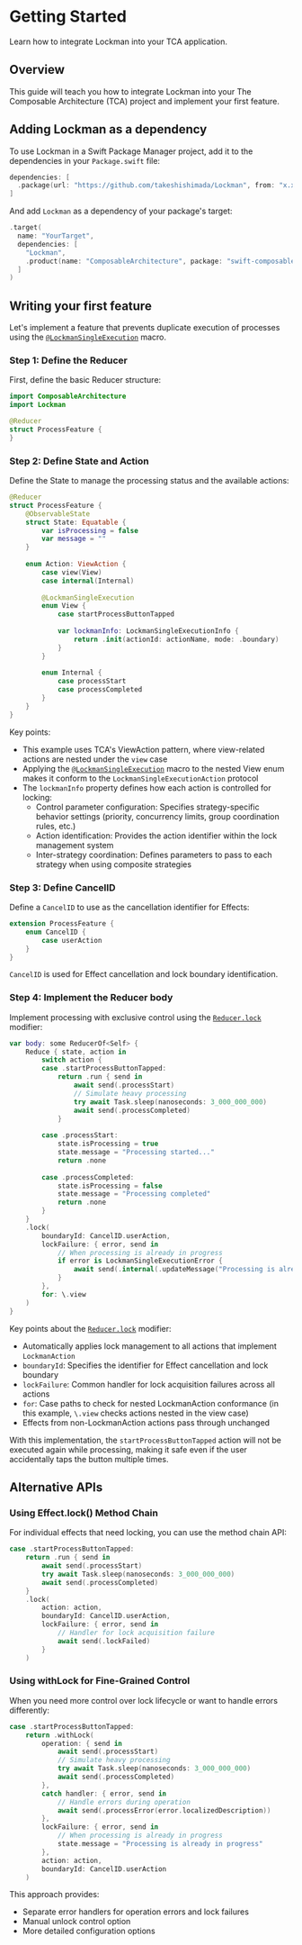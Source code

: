 # Getting Started

Learn how to integrate Lockman into your TCA application.

## Overview

This guide will teach you how to integrate Lockman into your The Composable Architecture (TCA) project and implement your first feature.

## Adding Lockman as a dependency

To use Lockman in a Swift Package Manager project, add it to the dependencies in your `Package.swift` file:

```swift
dependencies: [
  .package(url: "https://github.com/takeshishimada/Lockman", from: "x.x.x")
]
```

And add `Lockman` as a dependency of your package's target:

```swift
.target(
  name: "YourTarget",
  dependencies: [
    "Lockman",
    .product(name: "ComposableArchitecture", package: "swift-composable-architecture")
  ]
)
```

## Writing your first feature

Let's implement a feature that prevents duplicate execution of processes using the [`@LockmanSingleExecution`](<doc:SingleExecutionStrategy>) macro.

### Step 1: Define the Reducer

First, define the basic Reducer structure:

```swift
import ComposableArchitecture
import Lockman

@Reducer
struct ProcessFeature {
}
```

### Step 2: Define State and Action

Define the State to manage the processing status and the available actions:

```swift
@Reducer
struct ProcessFeature {
    @ObservableState
    struct State: Equatable {
        var isProcessing = false
        var message = ""
    }
    
    enum Action: ViewAction {
        case view(View)
        case internal(Internal)
        
        @LockmanSingleExecution
        enum View {
            case startProcessButtonTapped
            
            var lockmanInfo: LockmanSingleExecutionInfo {
                return .init(actionId: actionName, mode: .boundary)
            }
        }
        
        enum Internal {
            case processStart
            case processCompleted
        }
    }
}
```

Key points:

- This example uses TCA's ViewAction pattern, where view-related actions are nested under the `view` case
- Applying the [`@LockmanSingleExecution`](<doc:SingleExecutionStrategy>) macro to the nested View enum makes it conform to the `LockmanSingleExecutionAction` protocol
- The `lockmanInfo` property defines how each action is controlled for locking:
  - Control parameter configuration: Specifies strategy-specific behavior settings (priority, concurrency limits, group coordination rules, etc.)
  - Action identification: Provides the action identifier within the lock management system
  - Inter-strategy coordination: Defines parameters to pass to each strategy when using composite strategies

### Step 3: Define CancelID

Define a `CancelID` to use as the cancellation identifier for Effects:

```swift
extension ProcessFeature {
    enum CancelID {
        case userAction
    }
}
```

`CancelID` is used for Effect cancellation and lock boundary identification.

### Step 4: Implement the Reducer body

Implement processing with exclusive control using the [`Reducer.lock`](<doc:Lock>) modifier:

```swift
var body: some ReducerOf<Self> {
    Reduce { state, action in
        switch action {
        case .startProcessButtonTapped:
            return .run { send in
                await send(.processStart)
                // Simulate heavy processing
                try await Task.sleep(nanoseconds: 3_000_000_000)
                await send(.processCompleted)
            }
            
        case .processStart:
            state.isProcessing = true
            state.message = "Processing started..."
            return .none
            
        case .processCompleted:
            state.isProcessing = false
            state.message = "Processing completed"
            return .none
        }
    }
    .lock(
        boundaryId: CancelID.userAction,
        lockFailure: { error, send in
            // When processing is already in progress
            if error is LockmanSingleExecutionError {
                await send(.internal(.updateMessage("Processing is already in progress")))
            }
        },
        for: \.view
    )
}
```

Key points about the [`Reducer.lock`](<doc:Lock>) modifier:

- Automatically applies lock management to all actions that implement `LockmanAction`
- `boundaryId`: Specifies the identifier for Effect cancellation and lock boundary
- `lockFailure`: Common handler for lock acquisition failures across all actions
- `for`: Case paths to check for nested LockmanAction conformance (in this example, `\.view` checks actions nested in the view case)
- Effects from non-LockmanAction actions pass through unchanged

With this implementation, the `startProcessButtonTapped` action will not be executed again while processing, making it safe even if the user accidentally taps the button multiple times.

## Alternative APIs

### Using Effect.lock() Method Chain

For individual effects that need locking, you can use the method chain API:

```swift
case .startProcessButtonTapped:
    return .run { send in
        await send(.processStart)
        try await Task.sleep(nanoseconds: 3_000_000_000)
        await send(.processCompleted)
    }
    .lock(
        action: action,
        boundaryId: CancelID.userAction,
        lockFailure: { error, send in
            // Handler for lock acquisition failure
            await send(.lockFailed)
        }
    )
```

### Using withLock for Fine-Grained Control

When you need more control over lock lifecycle or want to handle errors differently:

```swift
case .startProcessButtonTapped:
    return .withLock(
        operation: { send in
            await send(.processStart)
            // Simulate heavy processing
            try await Task.sleep(nanoseconds: 3_000_000_000)
            await send(.processCompleted)
        },
        catch handler: { error, send in
            // Handle errors during operation
            await send(.processError(error.localizedDescription))
        },
        lockFailure: { error, send in
            // When processing is already in progress
            state.message = "Processing is already in progress"
        },
        action: action,
        boundaryId: CancelID.userAction
    )
```

This approach provides:
- Separate error handlers for operation errors and lock failures
- Manual unlock control option
- More detailed configuration options

